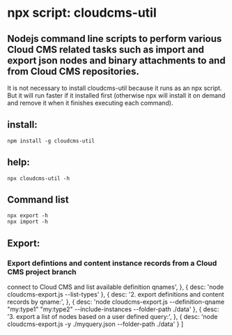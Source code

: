 # npx script: cloudcms-util
## Nodejs command line scripts to perform various Cloud CMS related tasks such as import and export json nodes and binary attachments to and from Cloud CMS repositories.

It is not necessary to install cloudcms-util because it runs as an npx script. But it will run faster if it installed first (otherwise npx will install it on demand and remove it when it finishes executing each command).

## install:
    npm install -g cloudcms-util

## help:
    npx cloudcms-util -h

## Command list
    npx export -h
    npx import -h
    
## Export:
### Export defintions and content instance records from a Cloud CMS project branch

connect to Cloud CMS and list available definition qnames',
                },
                {
                    desc: 'node cloudcms-export.js --list-types'
                },
                {
                    desc: '2. export definitions and content records by qname:',
                },
                {
                    desc: 'node cloudcms-export.js --definition-qname "my:type1" "my:type2" --include-instances --folder-path ./data'
                },
                {
                    desc: '3. export a list of nodes based on a user defined query:',
                },
                {
                    desc: 'node cloudcms-export.js -y ./myquery.json --folder-path ./data'
                }
            ]

